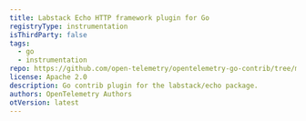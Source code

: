 ```yaml
---
title: Labstack Echo HTTP framework plugin for Go
registryType: instrumentation
isThirdParty: false
tags:
  - go
  - instrumentation
repo: https://github.com/open-telemetry/opentelemetry-go-contrib/tree/master/instrumentation/labstack/echo
license: Apache 2.0
description: Go contrib plugin for the labstack/echo package.
authors: OpenTelemetry Authors
otVersion: latest
---
```

